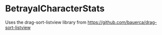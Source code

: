BetrayalCharacterStats
======================
Uses the drag-sort-listview library from https://github.com/bauerca/drag-sort-listview
